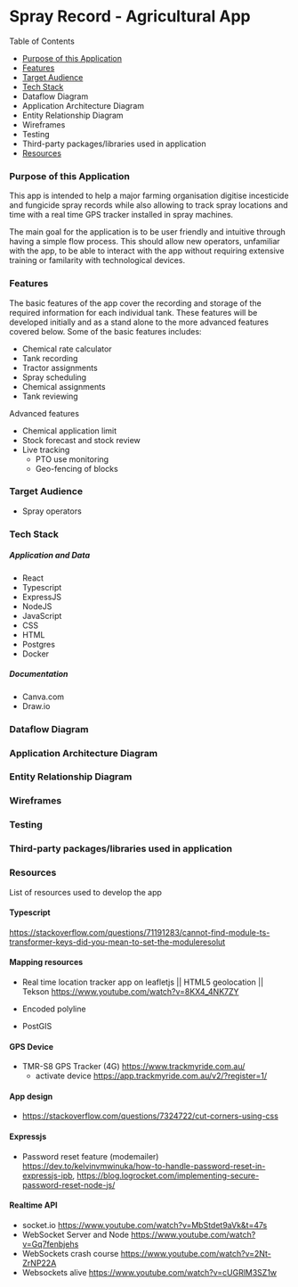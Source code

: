 # Spray Record - Agricultural App

Table of Contents

- [Purpose of this Application](#purpose-of-this-application)
- [Features](#features)
- [Target Audience](#target-audience)
- [Tech Stack](#tech-stack)
- Dataflow Diagram
- Application Architecture Diagram
- Entity Relationship Diagram
- Wireframes
- Testing
- Third-party packages/libraries used in application
- [Resources](#resources)


### Purpose of this Application

This app is intended to help a major farming organisation digitise incesticide and fungicide spray records while also allowing to track spray locations and time with a real time GPS tracker installed in spray machines. 

The main goal for the application is to be user friendly and intuitive through having a simple flow process. This should allow new operators, unfamiliar with the app, to be able to interact with the app without requiring extensive training or familarity with technological devices.

### Features

The basic features of the app cover the recording and storage of the required information for each individual tank. These features will be developed initially and as a stand alone to the more advanced features covered below. Some of the basic features includes:

- Chemical rate calculator
- Tank recording
- Tractor assignments
- Spray scheduling
- Chemical assignments
- Tank reviewing

Advanced features

- Chemical application limit
- Stock forecast and stock review
- Live tracking
    - PTO use monitoring
    - Geo-fencing of blocks

### Target Audience

- Spray operators

### Tech Stack

##### Application and Data
- React
- Typescript
- ExpressJS
- NodeJS
- JavaScript
- CSS
- HTML
- Postgres
- Docker

##### Documentation

- Canva.com
- Draw.io

### Dataflow Diagram

### Application Architecture Diagram

### Entity Relationship Diagram

### Wireframes

### Testing

### Third-party packages/libraries used in application

### Resources

List of resources used to develop the app

#### Typescript

https://stackoverflow.com/questions/71191283/cannot-find-module-ts-transformer-keys-did-you-mean-to-set-the-moduleresolut

#### Mapping resources

- Real time location tracker app on leafletjs || HTML5 geolocation || Tekson https://www.youtube.com/watch?v=8KX4_4NK7ZY

- Encoded polyline

- PostGIS

#### GPS Device

- TMR-S8 GPS Tracker (4G) https://www.trackmyride.com.au/
    - activate device https://app.trackmyride.com.au/v2/?register=1/

#### App design

- https://stackoverflow.com/questions/7324722/cut-corners-using-css

#### Expressjs

- Password reset feature (modemailer) https://dev.to/kelvinvmwinuka/how-to-handle-password-reset-in-expressjs-ipb, https://blog.logrocket.com/implementing-secure-password-reset-node-js/

#### Realtime API

- socket.io https://www.youtube.com/watch?v=MbStdet9aVk&t=47s
- WebSocket Server and Node https://www.youtube.com/watch?v=Gq7fenbjehs
- WebSockets crash course https://www.youtube.com/watch?v=2Nt-ZrNP22A
- Websockets alive https://www.youtube.com/watch?v=cUGRlM3SZ1w